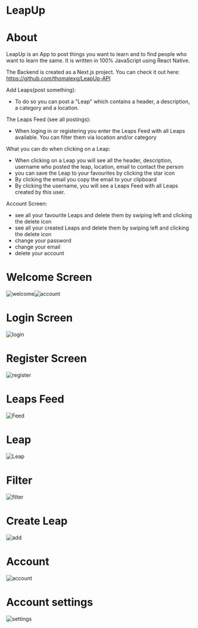 # LeapUp

# About

LeapUp is an App to post things you want to learn and to find people who want to learn the same. It is written in 100% JavaScript using React Native.

The Backend is created as a Next.js project. You can check it out here: https://github.com/thomalexg/LeapUp-API


Add Leaps(post something):
- To do so you can post a "Leap" which contains a header, a description, a category and a location.

The Leaps Feed (see all postings):
- When loging in or registering you enter the Leaps Feed with all Leaps available. You can filter them via location and/or category

What you can do when clicking on a Leap: 
- When clicking on a Leap you will see all the header, description, username who posted the leap, location, email to contact the person
- you can save the Leap to your favourites by clicking the star icon 
- By clicking the email you copy the email to your clipboard 
- By clicking the username, you will see a Leaps Feed with all Leaps created by this user.

Account Screen:
- see all your favourite Leaps and delete them by swiping left and clicking the delete icon
- see all your created Leaps and delete them by swiping left and clicking the delete icon
- change your password
- change your email
- delete your account


# Welcome Screen
![welcome](https://user-images.githubusercontent.com/67371232/114532147-d92d3c00-9c4c-11eb-98d0-c59ac8593d68.jpeg)![account](https://user-images.githubusercontent.com/67371232/114532193-e5b19480-9c4c-11eb-9c61-bc8498723aee.jpeg)

# Login Screen
![login](https://user-images.githubusercontent.com/67371232/114532267-f5c97400-9c4c-11eb-9af4-e28147fc02d3.jpeg)

# Register Screen
![register](https://user-images.githubusercontent.com/67371232/114532273-f7933780-9c4c-11eb-94ea-1828300cb751.jpeg)

# Leaps Feed
![Feed](https://user-images.githubusercontent.com/67371232/114532239-efd39300-9c4c-11eb-884e-12b22558ed9f.jpeg)

# Leap
![Leap](https://user-images.githubusercontent.com/67371232/114532256-f3671a00-9c4c-11eb-8a8d-0e495630aa7a.jpeg)

# Filter
![filter](https://user-images.githubusercontent.com/67371232/114532243-f19d5680-9c4c-11eb-8eea-7ab5eac7eb4b.jpeg)

# Create Leap
![add](https://user-images.githubusercontent.com/67371232/114532210-e8ac8500-9c4c-11eb-93fd-ff1ef74f98e9.jpeg)

# Account
![account](https://user-images.githubusercontent.com/67371232/114532228-ed713900-9c4c-11eb-8814-49449a134a7b.jpeg)

# Account settings
![settings](https://user-images.githubusercontent.com/67371232/114532279-f95cfb00-9c4c-11eb-918f-d5c3c2833c35.jpeg)

